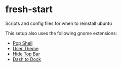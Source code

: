 # fresh-start

Scripts and config files for when to reinstall ubuntu

This setup also uses the following gnome extensions:
- [Pop Shell](https://github.com/pop-os/shell)
- [User Theme](https://extensions.gnome.org/extension/19/user-themes/)
- [Hide Top Bar](https://extensions.gnome.org/extension/545/hide-top-bar/)
- [Dash to Dock](https://extensions.gnome.org/extension/307/dash-to-dock/)
